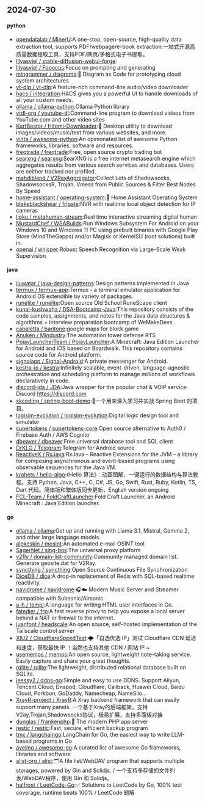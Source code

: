 ## 2024-07-30

#### python
* [opendatalab / MinerU](https://github.com/opendatalab/MinerU):A one-stop, open-source, high-quality data extraction tool, supports PDF/webpage/e-book extraction.一站式开源高质量数据提取工具，支持PDF/网页/多格式电子书提取。
* [lllyasviel / stable-diffusion-webui-forge](https://github.com/lllyasviel/stable-diffusion-webui-forge):
* [lllyasviel / Fooocus](https://github.com/lllyasviel/Fooocus):Focus on prompting and generating
* [mingrammer / diagrams](https://github.com/mingrammer/diagrams):🎨 Diagram as Code for prototyping cloud system architectures
* [yt-dlp / yt-dlp](https://github.com/yt-dlp/yt-dlp):A feature-rich command-line audio/video downloader
* [hacs / integration](https://github.com/hacs/integration):HACS gives you a powerful UI to handle downloads of all your custom needs.
* [ollama / ollama-python](https://github.com/ollama/ollama-python):Ollama Python library
* [ytdl-org / youtube-dl](https://github.com/ytdl-org/youtube-dl):Command-line program to download videos from YouTube.com and other video sites
* [KurtBestor / Hitomi-Downloader](https://github.com/KurtBestor/Hitomi-Downloader):🍰 Desktop utility to download images/videos/music/text from various websites, and more.
* [vinta / awesome-python](https://github.com/vinta/awesome-python):An opinionated list of awesome Python frameworks, libraries, software and resources.
* [freqtrade / freqtrade](https://github.com/freqtrade/freqtrade):Free, open source crypto trading bot
* [searxng / searxng](https://github.com/searxng/searxng):SearXNG is a free internet metasearch engine which aggregates results from various search services and databases. Users are neither tracked nor profiled.
* [mahdibland / V2RayAggregator](https://github.com/mahdibland/V2RayAggregator):Collect Lots of Shadowsocks, ShadowsocksR, Trojan, Vmess from Public Sources & Filter Best Nodes By Speed
* [home-assistant / operating-system](https://github.com/home-assistant/operating-system):🔰 Home Assistant Operating System
* [blakeblackshear / frigate](https://github.com/blakeblackshear/frigate):NVR with realtime local object detection for IP cameras
* [lipku / metahuman-stream](https://github.com/lipku/metahuman-stream):Real time interactive streaming digital human
* [MustardChef / WSABuilds](https://github.com/MustardChef/WSABuilds):Run Windows Subsystem For Android on your Windows 10 and Windows 11 PC using prebuilt binaries with Google Play Store (MindTheGapps) and/or Magisk or KernelSU (root solutions) built in.
* [openai / whisper](https://github.com/openai/whisper):Robust Speech Recognition via Large-Scale Weak Supervision

#### java
* [iluwatar / java-design-patterns](https://github.com/iluwatar/java-design-patterns):Design patterns implemented in Java
* [termux / termux-app](https://github.com/termux/termux-app):Termux - a terminal emulator application for Android OS extendible by variety of packages.
* [runelite / runelite](https://github.com/runelite/runelite):Open source Old School RuneScape client
* [kunal-kushwaha / DSA-Bootcamp-Java](https://github.com/kunal-kushwaha/DSA-Bootcamp-Java):This repository consists of the code samples, assignments, and notes for the Java data structures & algorithms + interview preparation bootcamp of WeMakeDevs.
* [cabaletta / baritone](https://github.com/cabaletta/baritone):google maps for block game
* [Anuken / Mindustry](https://github.com/Anuken/Mindustry):The automation tower defense RTS
* [PojavLauncherTeam / PojavLauncher](https://github.com/PojavLauncherTeam/PojavLauncher):A Minecraft: Java Edition Launcher for Android and iOS based on Boardwalk. This repository contains source code for Android platform.
* [signalapp / Signal-Android](https://github.com/signalapp/Signal-Android):A private messenger for Android.
* [kestra-io / kestra](https://github.com/kestra-io/kestra):Infinitely scalable, event-driven, language-agnostic orchestration and scheduling platform to manage millions of workflows declaratively in code.
* [discord-jda / JDA](https://github.com/discord-jda/JDA):Java wrapper for the popular chat & VOIP service: Discord https://discord.com
* [xkcoding / spring-boot-demo](https://github.com/xkcoding/spring-boot-demo):🚀一个用来深入学习并实战 Spring Boot 的项目。
* [logisim-evolution / logisim-evolution](https://github.com/logisim-evolution/logisim-evolution):Digital logic design tool and simulator
* [supertokens / supertokens-core](https://github.com/supertokens/supertokens-core):Open source alternative to Auth0 / Firebase Auth / AWS Cognito
* [dbeaver / dbeaver](https://github.com/dbeaver/dbeaver):Free universal database tool and SQL client
* [DrKLO / Telegram](https://github.com/DrKLO/Telegram):Telegram for Android source
* [ReactiveX / RxJava](https://github.com/ReactiveX/RxJava):RxJava – Reactive Extensions for the JVM – a library for composing asynchronous and event-based programs using observable sequences for the Java VM.
* [krahets / hello-algo](https://github.com/krahets/hello-algo):《Hello 算法》：动画图解、一键运行的数据结构与算法教程。支持 Python, Java, C++, C, C#, JS, Go, Swift, Rust, Ruby, Kotlin, TS, Dart 代码。简体版和繁体版同步更新，English version ongoing
* [FCL-Team / FoldCraftLauncher](https://github.com/FCL-Team/FoldCraftLauncher):Fold Craft Launcher, an Android Minecraft : Java Edition launcher.

#### go
* [ollama / ollama](https://github.com/ollama/ollama):Get up and running with Llama 3.1, Mistral, Gemma 2, and other large language models.
* [alpkeskin / mosint](https://github.com/alpkeskin/mosint):An automated e-mail OSINT tool
* [SagerNet / sing-box](https://github.com/SagerNet/sing-box):The universal proxy platform
* [v2fly / domain-list-community](https://github.com/v2fly/domain-list-community):Community managed domain list. Generate geosite.dat for V2Ray.
* [syncthing / syncthing](https://github.com/syncthing/syncthing):Open Source Continuous File Synchronization
* [DiceDB / dice](https://github.com/DiceDB/dice):A drop-in replacement of Redis with SQL-based realtime reactivity.
* [navidrome / navidrome](https://github.com/navidrome/navidrome):🎧☁️ Modern Music Server and Streamer compatible with Subsonic/Airsonic
* [a-h / templ](https://github.com/a-h/templ):A language for writing HTML user interfaces in Go.
* [fatedier / frp](https://github.com/fatedier/frp):A fast reverse proxy to help you expose a local server behind a NAT or firewall to the internet.
* [juanfont / headscale](https://github.com/juanfont/headscale):An open source, self-hosted implementation of the Tailscale control server
* [XIU2 / CloudflareSpeedTest](https://github.com/XIU2/CloudflareSpeedTest):🌩「自选优选 IP」测试 Cloudflare CDN 延迟和速度，获取最快 IP ！当然也支持其他 CDN / 网站 IP ~
* [usememos / memos](https://github.com/usememos/memos):An open source, lightweight note-taking service. Easily capture and share your great thoughts.
* [rqlite / rqlite](https://github.com/rqlite/rqlite):The lightweight, distributed relational database built on SQLite.
* [jeessy2 / ddns-go](https://github.com/jeessy2/ddns-go):Simple and easy to use DDNS. Support Aliyun, Tencent Cloud, Dnspod, Cloudflare, Callback, Huawei Cloud, Baidu Cloud, Porkbun, GoDaddy, Namecheap, NameSilo...
* [XrayR-project / XrayR](https://github.com/XrayR-project/XrayR):A Xray backend framework that can easily support many panels. 一个基于Xray的后端框架，支持V2ay,Trojan,Shadowsocks协议，极易扩展，支持多面板对接
* [dunglas / frankenphp](https://github.com/dunglas/frankenphp):🧟 The modern PHP app server
* [restic / restic](https://github.com/restic/restic):Fast, secure, efficient backup program
* [tmc / langchaingo](https://github.com/tmc/langchaingo):LangChain for Go, the easiest way to write LLM-based programs in Go
* [avelino / awesome-go](https://github.com/avelino/awesome-go):A curated list of awesome Go frameworks, libraries and software
* [alist-org / alist](https://github.com/alist-org/alist):🗂️A file list/WebDAV program that supports multiple storages, powered by Gin and Solidjs. / 一个支持多存储的文件列表/WebDAV程序，使用 Gin 和 Solidjs。
* [halfrost / LeetCode-Go](https://github.com/halfrost/LeetCode-Go):✅ Solutions to LeetCode by Go, 100% test coverage, runtime beats 100% / LeetCode 题解
